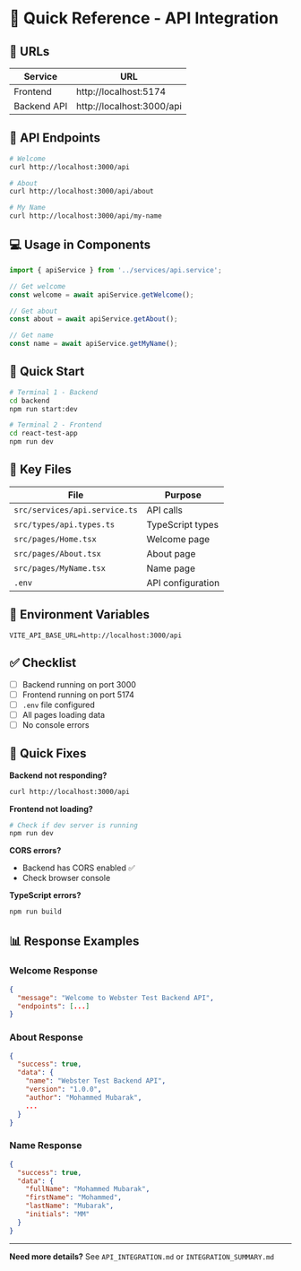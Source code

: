 # 🚀 Quick Reference - API Integration

## 📍 URLs

| Service | URL |
|---------|-----|
| Frontend | http://localhost:5174 |
| Backend API | http://localhost:3000/api |

## 🔌 API Endpoints

```bash
# Welcome
curl http://localhost:3000/api

# About
curl http://localhost:3000/api/about

# My Name
curl http://localhost:3000/api/my-name
```

## 💻 Usage in Components

```typescript
import { apiService } from '../services/api.service';

// Get welcome
const welcome = await apiService.getWelcome();

// Get about
const about = await apiService.getAbout();

// Get name
const name = await apiService.getMyName();
```

## 🏃 Quick Start

```bash
# Terminal 1 - Backend
cd backend
npm run start:dev

# Terminal 2 - Frontend
cd react-test-app
npm run dev
```

## 📁 Key Files

| File | Purpose |
|------|---------|
| `src/services/api.service.ts` | API calls |
| `src/types/api.types.ts` | TypeScript types |
| `src/pages/Home.tsx` | Welcome page |
| `src/pages/About.tsx` | About page |
| `src/pages/MyName.tsx` | Name page |
| `.env` | API configuration |

## 🔧 Environment Variables

```env
VITE_API_BASE_URL=http://localhost:3000/api
```

## ✅ Checklist

- [ ] Backend running on port 3000
- [ ] Frontend running on port 5174
- [ ] `.env` file configured
- [ ] All pages loading data
- [ ] No console errors

## 🐛 Quick Fixes

**Backend not responding?**
```bash
curl http://localhost:3000/api
```

**Frontend not loading?**
```bash
# Check if dev server is running
npm run dev
```

**CORS errors?**
- Backend has CORS enabled ✅
- Check browser console

**TypeScript errors?**
```bash
npm run build
```

## 📊 Response Examples

### Welcome Response
```json
{
  "message": "Welcome to Webster Test Backend API",
  "endpoints": [...]
}
```

### About Response
```json
{
  "success": true,
  "data": {
    "name": "Webster Test Backend API",
    "version": "1.0.0",
    "author": "Mohammed Mubarak",
    ...
  }
}
```

### Name Response
```json
{
  "success": true,
  "data": {
    "fullName": "Mohammed Mubarak",
    "firstName": "Mohammed",
    "lastName": "Mubarak",
    "initials": "MM"
  }
}
```

---

**Need more details?** See `API_INTEGRATION.md` or `INTEGRATION_SUMMARY.md`

